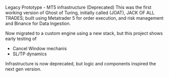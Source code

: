 Legacy Prototype - MT5 infrastructure (Deprecated)
This was  the first working version of Ghost of Turing, initially called (JOAT), JACK OF ALL TRADES; built using Metatrader 5 for order execution, and risk management and Binance for Data Ingestion.

Now migrated to a custom engine using a new stack, but this project shows early testing of 
* Cancel Window mechanis
* SL/TP dynamics

Infrastructure is now deprecated, but logic and components inspired the next gen version.
